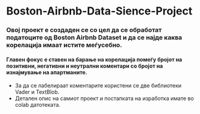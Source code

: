 # Boston-Airbnb-Data-Sience-Project

### Овој проект е создаден се со цел да се обработат податоците од Boston Airbnb Dataset и да се најде каква корелација имаат истите меѓусебно. ###
#### Главен фокус е ставен на барање на корелација помеѓу бројот на позитивни, негативни и неутрални коментари со бројот на изнајмување на апартманите. ####

* За да се лабелираат коментарите користени се две библиотеки Vader и  TextBlob. 
* Детален опис на самиот проект и постапката на изработка имате во colab датотеката.
